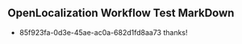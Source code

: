 ## OpenLocalization Workflow Test MarkDown

* 85f923fa-0d3e-45ae-ac0a-682d1fd8aa73 
thanks!



<!--HONumber=Feb16_HO3-->
